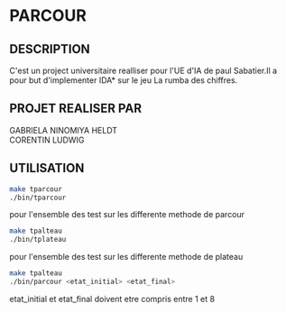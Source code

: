 # PARCOUR

## DESCRIPTION

C'est un project universitaire realliser pour l'UE d'IA de paul Sabatier.Il a pour but d'implementer IDA* sur le jeu La rumba des chiffres.

## PROJET REALISER PAR

GABRIELA NINOMIYA HELDT\
CORENTIN LUDWIG

## UTILISATION

```bash
make tparcour
./bin/tparcour
```

pour l'ensemble des test sur les differente methode de parcour

```bash
make tpalteau
./bin/tplateau
```

pour l'ensemble des test sur les differente methode de plateau

```bash
make tpalteau
./bin/parcour <etat_initial> <etat_final>
```

etat_initial et etat_final doivent etre compris entre 1 et 8